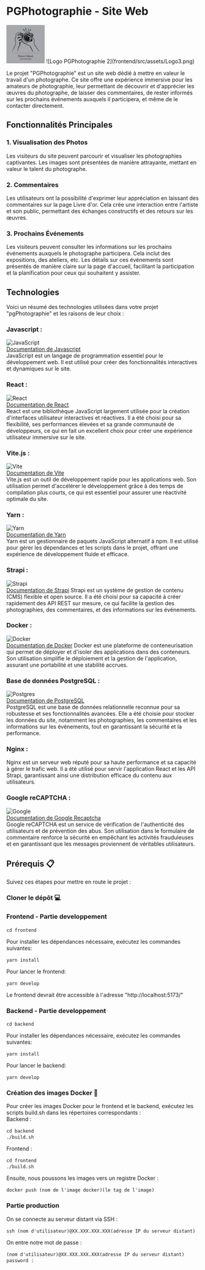 # PGPhotographie - Site Web
<img src=frontend/src/assets/Logo3.png alt="Description de l'image" width="100" height="100">
![Logo PGPhotographie 2](frontend/src/assets/Logo3.png)

Le projet "PGPhotographie" est un site web dédié à mettre en valeur le travail d'un photographe. Ce site offre une expérience immersive pour les amateurs de photographie, leur permettant de découvrir et d'apprécier les œuvres du photographe, de laisser des commentaires, de rester informés sur les prochains événements auxquels il participera, et même de le contacter directement.

## Fonctionnalités Principales

### 1. Visualisation des Photos
Les visiteurs du site peuvent parcourir et visualiser les photographies captivantes. Les images sont présentées de manière attrayante, mettant en valeur le talent du photographe.

### 2. Commentaires
Les utilisateurs ont la possibilité d'exprimer leur appréciation en laissant des commentaires sur la page Livre d'or. Cela crée une interaction entre l'artiste et son public, permettant des échanges constructifs et des retours sur les œuvres.

### 3. Prochains Événements
Les visiteurs peuvent consulter les informations sur les prochains événements auxquels le photographe participera. Cela inclut des expositions, des ateliers, etc. Les détails sur ces événements sont présentés de manière claire sur la page d'accueil, facilitant la participation et la planification pour ceux qui souhaitent y assister.

## Technologies
Voici un résumé des technologies utilisées dans votre projet "pgPhotographie" et les raisons de leur choix :

### Javascript :  
![JavaScript](https://img.shields.io/badge/javascript-%23323330.svg?style=for-the-badge&logo=javascript&logoColor=%23F7DF1E)  
[Documentation de Javascript](https://developer.mozilla.org/fr/docs/Web/JavaScript)  
JavaScript est un langage de programmation essentiel pour le développement web. Il est utilisé pour créer des fonctionnalités interactives et dynamiques sur le site.

### React : 
![React](https://img.shields.io/badge/react-%2320232a.svg?style=for-the-badge&logo=react&logoColor=%2361DAFB)  
[Documentation de React](https://fr.legacy.reactjs.org/)  
React est une bibliothèque JavaScript largement utilisée pour la création d'interfaces utilisateur interactives et réactives. Il a été choisi pour sa flexibilité, ses performances élevées et sa grande communauté de développeurs, ce qui en fait un excellent choix pour créer une expérience utilisateur immersive sur le site.

### Vite.js :  
![Vite](https://img.shields.io/badge/vite-%23646CFF.svg?style=for-the-badge&logo=vite&logoColor=white)  
[Documentation de Vite](https://vitejs.dev/)    
Vite.js est un outil de développement rapide pour les applications web. Son utilisation permet d'accélérer le développement grâce à des temps de compilation plus courts, ce qui est essentiel pour assurer une réactivité optimale du site.

### Yarn :  
![Yarn](https://img.shields.io/badge/yarn-%232C8EBB.svg?style=for-the-badge&logo=yarn&logoColor=white)  
[Documentation de Yarn](https://yarnpkg.com/)  
Yarn est un gestionnaire de paquets JavaScript alternatif à npm. Il est utilisé pour gérer les dépendances et les scripts dans le projet, offrant une expérience de développement fluide et efficace.

### Strapi :  
![Strapi](https://img.shields.io/badge/strapi-%232E7EEA.svg?style=for-the-badge&logo=strapi&logoColor=white)  
[Documentation de Strapi](https://docs.strapi.io/dev-docs/quick-start#_1-install-strapi-and-create-a-new-project)
Strapi est un système de gestion de contenu (CMS) flexible et open source. Il a été choisi pour sa capacité à créer rapidement des API REST sur mesure, ce qui facilite la gestion des photographies, des commentaires, et des informations sur les événements.

### Docker :
![Docker](https://img.shields.io/badge/docker-%230db7ed.svg?style=for-the-badge&logo=docker&logoColor=white)  
[Documentation de Docker](https://docs.docker.com/)
Docker est une plateforme de conteneurisation qui permet de déployer et d'isoler des applications dans des conteneurs. Son utilisation simplifie le déploiement et la gestion de l'application, assurant une portabilité et une stabilité accrues.

### Base de données PostgreSQL :
![Postgres](https://img.shields.io/badge/postgres-%23316192.svg?style=for-the-badge&logo=postgresql&logoColor=white)  
[Documentation de PostgreSQL](https://www.postgresql.org/docs/)  
PostgreSQL est une base de données relationnelle reconnue pour sa robustesse et ses fonctionnalités avancées. Elle a été choisie pour stocker les données du site, notamment les photographies, les commentaires et les informations sur les événements, tout en garantissant la sécurité et la performance.

### Nginx :
Nginx est un serveur web réputé pour sa haute performance et sa capacité à gérer le trafic web. Il a été utilisé pour servir l'application React et les API Strapi, garantissant ainsi une distribution efficace du contenu aux utilisateurs.

### Google reCAPTCHA :
![Google](https://img.shields.io/badge/google-4285F4?style=for-the-badge&logo=google&logoColor=white)    
[Documentation de Google Recaptcha](https://developers.google.com/recaptcha/docs/v3)  
Google reCAPTCHA est un service de vérification de l'authenticité des utilisateurs et de prévention des abus. Son utilisation dans le formulaire de commentaire renforce la sécurité en empêchant les activités frauduleuses et en garantissant que les messages proviennent de véritables utilisateurs.

## Prérequis :clipboard:  
Suivez ces étapes pour mettre en route le projet :

### Cloner le dépôt :computer:   
### Frontend - Partie developpement
```
cd frontend
```
Pour installer les dépendances nécessaire, exécutez les commandes suivantes:  
```
yarn install
```
Pour lancer le frontend: 
```
yarn develop
```
Le frontend devrait être accessible à l'adresse "http://localhost:5173/"
### Backend - Partie developpement
```
cd backend
```
Pour installer les dépendances nécessaire, exécutez les commandes suivantes:  
```
yarn install
```
Pour lancer le backend: 
```
yarn develop
```
### Création des images Docker :whale:
Pour créer les images Docker pour le frontend et le backend, exécutez les scripts build.sh dans les répertoires correspondants :  
Backend :  
```
cd backend
./build.sh
```
Frontend :  
```
cd frontend
./build.sh
```
Ensuite, nous poussons les images vers un registre Docker :  
```
docker push (nom de l'image docker)(le tag de l'image)
```
### Partie production
On se connecte au serveur distant via SSH :
```
ssh (nom d'utilisateur)@XX.XXX.XXX.XXX(adresse IP du serveur distant)
```
On entre notre mot de passe :
```
(nom d'utilisateur)@XX.XXX.XXX.XXX(adresse IP du serveur distant) password :
```

